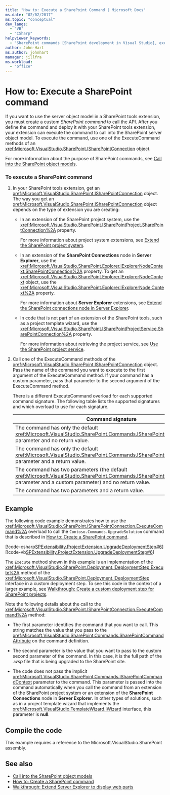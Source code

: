 ```yaml
---
title: "How to: Execute a SharePoint Command | Microsoft Docs"
ms.date: "02/02/2017"
ms.topic: "conceptual"
dev_langs:
  - "VB"
  - "CSharp"
helpviewer_keywords:
  - "SharePoint commands [SharePoint development in Visual Studio], executing"
author: John-Hart
ms.author: johnhart
manager: jillfra
ms.workload:
  - "office"
---
```

# How to: Execute a SharePoint command
  If you want to use the server object model in a SharePoint tools extension, you must create a custom *SharePoint command* to call the API. After you define the command and deploy it with your SharePoint tools extension, your extension can execute the command to call into the SharePoint server object model. To execute the command, use one of the ExecuteCommand methods of an <xref:Microsoft.VisualStudio.SharePoint.ISharePointConnection> object.

 For more information about the purpose of SharePoint commands, see [Call into the SharePoint object models](../sharepoint/calling-into-the-sharepoint-object-models.md).

### To execute a SharePoint command

1. In your SharePoint tools extension, get an <xref:Microsoft.VisualStudio.SharePoint.ISharePointConnection> object. The way you get an <xref:Microsoft.VisualStudio.SharePoint.ISharePointConnection> object depends on the type of extension you are creating:

    - In an extension of the SharePoint project system, use the <xref:Microsoft.VisualStudio.SharePoint.ISharePointProject.SharePointConnection%2A> property.

         For more information about project system extensions, see [Extend the SharePoint project system](../sharepoint/extending-the-sharepoint-project-system.md).

    - In an extension of the **SharePoint Connections** node in **Server Explorer**, use the <xref:Microsoft.VisualStudio.SharePoint.Explorer.IExplorerNodeContext.SharePointConnection%2A> property. To get an <xref:Microsoft.VisualStudio.SharePoint.Explorer.IExplorerNodeContext> object, use the <xref:Microsoft.VisualStudio.SharePoint.Explorer.IExplorerNode.Context%2A> property.

         For more information about **Server Explorer** extensions, see [Extend the SharePoint connections node in Server Explorer](../sharepoint/extending-the-sharepoint-connections-node-in-server-explorer.md).

    - In code that is not part of an extension of the SharePoint tools, such as a project template wizard, use the <xref:Microsoft.VisualStudio.SharePoint.ISharePointProjectService.SharePointConnection%2A> property.

         For more information about retrieving the project service, see [Use the SharePoint project service](../sharepoint/using-the-sharepoint-project-service.md).

2. Call one of the ExecuteCommand methods of the <xref:Microsoft.VisualStudio.SharePoint.ISharePointConnection> object. Pass the name of the command you want to execute to the first argument of the ExecuteCommand method. If your command has a custom parameter, pass that parameter to the second argument of the ExecuteCommand method.

     There is a different ExecuteCommand overload for each supported command signature. The following table lists the supported signatures and which overload to use for each signature.

    |Command signature|ExecuteCommand overload to use|
    |-----------------------|------------------------------------|
    |The command has only the default <xref:Microsoft.VisualStudio.SharePoint.Commands.ISharePointCommandContext> parameter and no return value.|<xref:Microsoft.VisualStudio.SharePoint.ISharePointConnection.ExecuteCommand%2A>|
    |The command has only the default <xref:Microsoft.VisualStudio.SharePoint.Commands.ISharePointCommandContext> parameter and a return value.|<xref:Microsoft.VisualStudio.SharePoint.ISharePointConnection.ExecuteCommand%2A>|
    |The command has two parameters (the default <xref:Microsoft.VisualStudio.SharePoint.Commands.ISharePointCommandContext> parameter and a custom parameter) and no return value.|<xref:Microsoft.VisualStudio.SharePoint.ISharePointConnection.ExecuteCommand%2A>|
    |The command has two parameters and a return value.|<xref:Microsoft.VisualStudio.SharePoint.ISharePointConnection.ExecuteCommand%2A>|

## Example
 The following code example demonstrates how to use the <xref:Microsoft.VisualStudio.SharePoint.ISharePointConnection.ExecuteCommand%2A> overload to call the `Contoso.Commands.UpgradeSolution` command that is described in [How to: Create a SharePoint command](../sharepoint/how-to-create-a-sharepoint-command.md).

 [!code-csharp[SPExtensibility.ProjectExtension.UpgradeDeploymentStep#6](../sharepoint/codesnippet/CSharp/UpgradeDeploymentStep/deploymentstepextension/upgradestep.cs#6)]
 [!code-vb[SPExtensibility.ProjectExtension.UpgradeDeploymentStep#6](../sharepoint/codesnippet/VisualBasic/upgradedeploymentstep/deploymentstepextension/upgradestep.vb#6)]

 The `Execute` method shown in this example is an implementation of the <xref:Microsoft.VisualStudio.SharePoint.Deployment.IDeploymentStep.Execute%2A> method of the <xref:Microsoft.VisualStudio.SharePoint.Deployment.IDeploymentStep> interface in a custom deployment step. To see this code in the context of a larger example, see [Walkthrough: Create a custom deployment step for SharePoint projects](../sharepoint/walkthrough-creating-a-custom-deployment-step-for-sharepoint-projects.md).

 Note the following details about the call to the <xref:Microsoft.VisualStudio.SharePoint.ISharePointConnection.ExecuteCommand%2A> method:

- The first parameter identifies the command that you want to call. This string matches the value that you pass to the <xref:Microsoft.VisualStudio.SharePoint.Commands.SharePointCommandAttribute> on the command definition.

- The second parameter is the value that you want to pass to the custom second parameter of the command. In this case, it is the full path of the *.wsp* file that is being upgraded to the SharePoint site.

- The code does not pass the implicit <xref:Microsoft.VisualStudio.SharePoint.Commands.ISharePointCommandContext> parameter to the command. This parameter is passed into the command automatically when you call the command from an extension of the SharePoint project system or an extension of the **SharePoint Connections** node in **Server Explorer**. In other types of solutions, such as in a project template wizard that implements the <xref:Microsoft.VisualStudio.TemplateWizard.IWizard> interface, this parameter is **null**.

## Compile the code
 This example requires a reference to the Microsoft.VisualStudio.SharePoint assembly.

## See also
- [Call into the SharePoint object models](../sharepoint/calling-into-the-sharepoint-object-models.md)
- [How to: Create a SharePoint command](../sharepoint/how-to-create-a-sharepoint-command.md)
- [Walkthrough: Extend Server Explorer to display web parts](../sharepoint/walkthrough-extending-server-explorer-to-display-web-parts.md)
